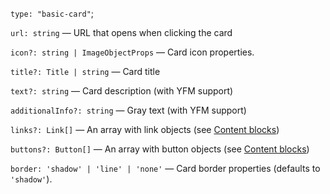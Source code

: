 `type: "basic-card"`;

`url: string` — URL that opens when clicking the card

`icon?: string | ImageObjectProps` — Card icon properties.

`title?: Title | string` — Card title

`text?: string` — Card description (with YFM support)

`additionalInfo?: string` — Gray text (with YFM support)

`links?: Link[]` — An array with link objects (see [Content blocks](?path=/story/documentation-types&viewMode=docs))

`buttons?: Button[]` — An array with button objects (see [Content blocks](?path=/story/documentation-types&viewMode=docs))

`border: 'shadow' | 'line' | 'none'` — Card border properties (defaults to `'shadow'`).
